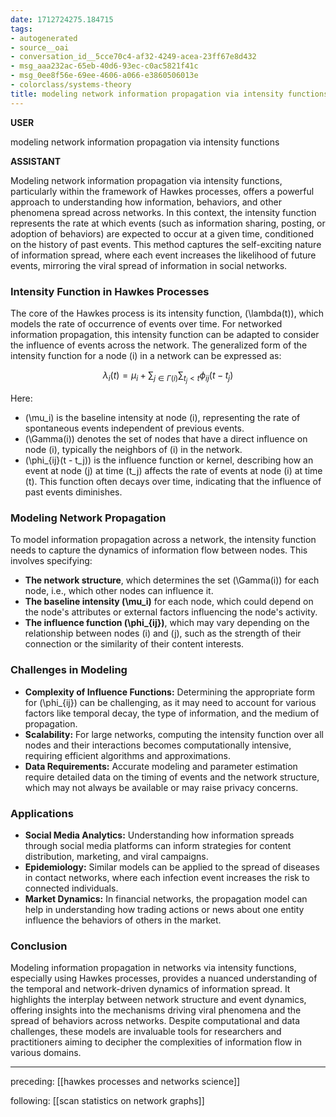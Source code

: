 ```yaml
---
date: 1712724275.184715
tags:
- autogenerated
- source__oai
- conversation_id__5cce70c4-af32-4249-acea-23ff67e8d432
- msg_aaa232ac-65eb-40d6-93ec-c0ac5821f41c
- msg_0ee8f56e-69ee-4606-a066-e3860506013e
- colorclass/systems-theory
title: modeling network information propagation via intensity functions
---
```


**USER**

modeling network information propagation via intensity functions


**ASSISTANT**

Modeling network information propagation via intensity functions, particularly within the framework of Hawkes processes, offers a powerful approach to understanding how information, behaviors, and other phenomena spread across networks. In this context, the intensity function represents the rate at which events (such as information sharing, posting, or adoption of behaviors) are expected to occur at a given time, conditioned on the history of past events. This method captures the self-exciting nature of information spread, where each event increases the likelihood of future events, mirroring the viral spread of information in social networks.

### Intensity Function in Hawkes Processes

The core of the Hawkes process is its intensity function, \(\lambda(t)\), which models the rate of occurrence of events over time. For networked information propagation, this intensity function can be adapted to consider the influence of events across the network. The generalized form of the intensity function for a node \(i\) in a network can be expressed as:

$$ \lambda_i(t) = \mu_i + \sum_{j \in \Gamma(i)} \sum_{t_j < t} \phi_{ij}(t - t_j) $$

Here:
- \(\mu_i\) is the baseline intensity at node \(i\), representing the rate of spontaneous events independent of previous events.
- \(\Gamma(i)\) denotes the set of nodes that have a direct influence on node \(i\), typically the neighbors of \(i\) in the network.
- \(\phi_{ij}(t - t_j)\) is the influence function or kernel, describing how an event at node \(j\) at time \(t_j\) affects the rate of events at node \(i\) at time \(t\). This function often decays over time, indicating that the influence of past events diminishes.

### Modeling Network Propagation

To model information propagation across a network, the intensity function needs to capture the dynamics of information flow between nodes. This involves specifying:
- **The network structure**, which determines the set \(\Gamma(i)\) for each node, i.e., which other nodes can influence it.
- **The baseline intensity \(\mu_i\)** for each node, which could depend on the node's attributes or external factors influencing the node's activity.
- **The influence function \(\phi_{ij}\)**, which may vary depending on the relationship between nodes \(i\) and \(j\), such as the strength of their connection or the similarity of their content interests.

### Challenges in Modeling

- **Complexity of Influence Functions:** Determining the appropriate form for \(\phi_{ij}\) can be challenging, as it may need to account for various factors like temporal decay, the type of information, and the medium of propagation.
- **Scalability:** For large networks, computing the intensity function over all nodes and their interactions becomes computationally intensive, requiring efficient algorithms and approximations.
- **Data Requirements:** Accurate modeling and parameter estimation require detailed data on the timing of events and the network structure, which may not always be available or may raise privacy concerns.

### Applications

- **Social Media Analytics:** Understanding how information spreads through social media platforms can inform strategies for content distribution, marketing, and viral campaigns.
- **Epidemiology:** Similar models can be applied to the spread of diseases in contact networks, where each infection event increases the risk to connected individuals.
- **Market Dynamics:** In financial networks, the propagation model can help in understanding how trading actions or news about one entity influence the behaviors of others in the market.

### Conclusion

Modeling information propagation in networks via intensity functions, especially using Hawkes processes, provides a nuanced understanding of the temporal and network-driven dynamics of information spread. It highlights the interplay between network structure and event dynamics, offering insights into the mechanisms driving viral phenomena and the spread of behaviors across networks. Despite computational and data challenges, these models are invaluable tools for researchers and practitioners aiming to decipher the complexities of information flow in various domains.


---

preceding: [[hawkes processes and networks science]]  


following: [[scan statistics on network graphs]]
